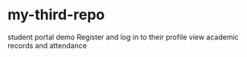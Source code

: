 # my-third-repo
student portal demo
Register and log in to their profile
view academic records and attendance
